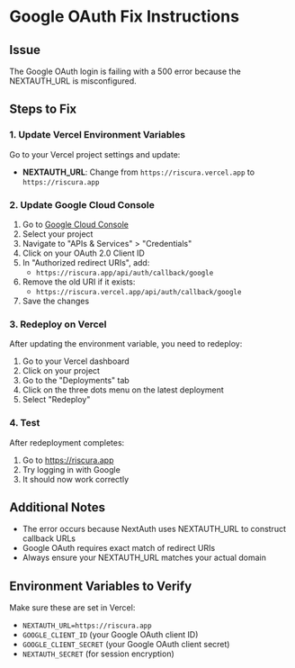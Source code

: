 # Google OAuth Fix Instructions

## Issue
The Google OAuth login is failing with a 500 error because the NEXTAUTH_URL is misconfigured.

## Steps to Fix

### 1. Update Vercel Environment Variables

Go to your Vercel project settings and update:
- **NEXTAUTH_URL**: Change from `https://riscura.vercel.app` to `https://riscura.app`

### 2. Update Google Cloud Console

1. Go to [Google Cloud Console](https://console.cloud.google.com/)
2. Select your project
3. Navigate to "APIs & Services" > "Credentials"
4. Click on your OAuth 2.0 Client ID
5. In "Authorized redirect URIs", add:
   - `https://riscura.app/api/auth/callback/google`
6. Remove the old URI if it exists:
   - `https://riscura.vercel.app/api/auth/callback/google`
7. Save the changes

### 3. Redeploy on Vercel

After updating the environment variable, you need to redeploy:
1. Go to your Vercel dashboard
2. Click on your project
3. Go to the "Deployments" tab
4. Click on the three dots menu on the latest deployment
5. Select "Redeploy"

### 4. Test

After redeployment completes:
1. Go to https://riscura.app
2. Try logging in with Google
3. It should now work correctly

## Additional Notes

- The error occurs because NextAuth uses NEXTAUTH_URL to construct callback URLs
- Google OAuth requires exact match of redirect URIs
- Always ensure your NEXTAUTH_URL matches your actual domain

## Environment Variables to Verify

Make sure these are set in Vercel:
- `NEXTAUTH_URL=https://riscura.app`
- `GOOGLE_CLIENT_ID` (your Google OAuth client ID)
- `GOOGLE_CLIENT_SECRET` (your Google OAuth client secret)
- `NEXTAUTH_SECRET` (for session encryption)